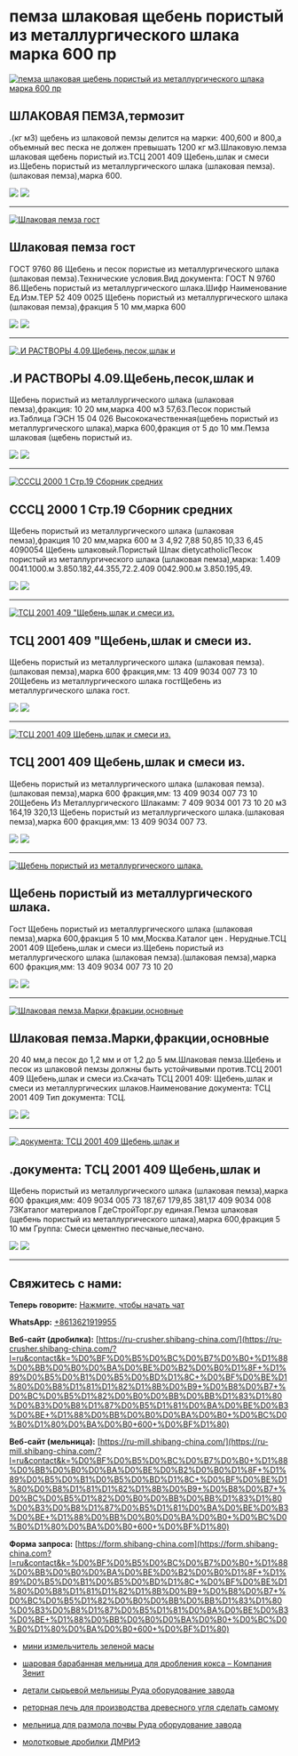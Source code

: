 # пемза шлаковая щебень пористый из металлургического шлака марка 600 пр

<a href="https://swt.shibang-china.com/?l=ru&img&k=%D0%BF%D0%B5%D0%BC%D0%B7%D0%B0+%D1%88%D0%BB%D0%B0%D0%BA%D0%BE%D0%B2%D0%B0%D1%8F+%D1%89%D0%B5%D0%B1%D0%B5%D0%BD%D1%8C+%D0%BF%D0%BE%D1%80%D0%B8%D1%81%D1%82%D1%8B%D0%B9+%D0%B8%D0%B7+%D0%BC%D0%B5%D1%82%D0%B0%D0%BB%D0%BB%D1%83%D1%80%D0%B3%D0%B8%D1%87%D0%B5%D1%81%D0%BA%D0%BE%D0%B3%D0%BE+%D1%88%D0%BB%D0%B0%D0%BA%D0%B0+%D0%BC%D0%B0%D1%80%D0%BA%D0%B0+600+%D0%BF%D1%80" target="_blank">![пемза шлаковая щебень пористый из металлургического шлака марка 600 пр](http://static.shibang-china.com/all-800x300/141.jpg)</a>

## ШЛАКОВАЯ ПЕМЗА,термозит
.(кг м3) щебень из шлаковой пемзы делится на марки: 400,600 и 800,а объемный вес песка не должен превышать 1200 кг м3.Шлаковую.пемза шлаковая щебень пористый из.ТСЦ 2001 409 Щебень,шлак и смеси из.Щебень пористый из металлургического шлака (шлаковая пемза).(шлаковая пемза),марка 600.


<a href="https://whatsapp.shibangsoft.com/WhatsApp.php" target="_blank" title="WhatsApp">![](http://static.shibang-china.com/icon/whatsapp.png)</a> <a href="https://swt.shibang-china.com/?l=ru&icon&k=%D0%BF%D0%B5%D0%BC%D0%B7%D0%B0+%D1%88%D0%BB%D0%B0%D0%BA%D0%BE%D0%B2%D0%B0%D1%8F+%D1%89%D0%B5%D0%B1%D0%B5%D0%BD%D1%8C+%D0%BF%D0%BE%D1%80%D0%B8%D1%81%D1%82%D1%8B%D0%B9+%D0%B8%D0%B7+%D0%BC%D0%B5%D1%82%D0%B0%D0%BB%D0%BB%D1%83%D1%80%D0%B3%D0%B8%D1%87%D0%B5%D1%81%D0%BA%D0%BE%D0%B3%D0%BE+%D1%88%D0%BB%D0%B0%D0%BA%D0%B0+%D0%BC%D0%B0%D1%80%D0%BA%D0%B0+600+%D0%BF%D1%80" target="_blank">![](http://static.shibang-china.com/icon/chat-ru.png)</a>

---

<a href="https://swt.shibang-china.com/?l=ru&img&k=%D0%BF%D0%B5%D0%BC%D0%B7%D0%B0+%D1%88%D0%BB%D0%B0%D0%BA%D0%BE%D0%B2%D0%B0%D1%8F+%D1%89%D0%B5%D0%B1%D0%B5%D0%BD%D1%8C+%D0%BF%D0%BE%D1%80%D0%B8%D1%81%D1%82%D1%8B%D0%B9+%D0%B8%D0%B7+%D0%BC%D0%B5%D1%82%D0%B0%D0%BB%D0%BB%D1%83%D1%80%D0%B3%D0%B8%D1%87%D0%B5%D1%81%D0%BA%D0%BE%D0%B3%D0%BE+%D1%88%D0%BB%D0%B0%D0%BA%D0%B0+%D0%BC%D0%B0%D1%80%D0%BA%D0%B0+600+%D0%BF%D1%80" target="_blank">![Шлаковая пемза гост](http://static.shibang-china.com/all-800x300/1324.jpg)</a>

## Шлаковая пемза гост
ГОСТ 9760 86 Щебень и песок пористые из металлургического шлака (шлаковая пемза).Технические условия.Вид документа: ГОСТ N 9760 86.Щебень пористый из металлургического шлака.Шифр Наименование Ед.Изм.ТЕР 52 409 0025 Щебень пористый из металлургического шлака (шлаковая пемза),фракция 5 10 мм,марка 600


<a href="https://whatsapp.shibangsoft.com/WhatsApp.php" target="_blank" title="WhatsApp">![](http://static.shibang-china.com/icon/whatsapp.png)</a> <a href="https://swt.shibang-china.com/?l=ru&icon&k=%D0%BF%D0%B5%D0%BC%D0%B7%D0%B0+%D1%88%D0%BB%D0%B0%D0%BA%D0%BE%D0%B2%D0%B0%D1%8F+%D1%89%D0%B5%D0%B1%D0%B5%D0%BD%D1%8C+%D0%BF%D0%BE%D1%80%D0%B8%D1%81%D1%82%D1%8B%D0%B9+%D0%B8%D0%B7+%D0%BC%D0%B5%D1%82%D0%B0%D0%BB%D0%BB%D1%83%D1%80%D0%B3%D0%B8%D1%87%D0%B5%D1%81%D0%BA%D0%BE%D0%B3%D0%BE+%D1%88%D0%BB%D0%B0%D0%BA%D0%B0+%D0%BC%D0%B0%D1%80%D0%BA%D0%B0+600+%D0%BF%D1%80" target="_blank">![](http://static.shibang-china.com/icon/chat-ru.png)</a>

---

<a href="https://swt.shibang-china.com/?l=ru&img&k=%D0%BF%D0%B5%D0%BC%D0%B7%D0%B0+%D1%88%D0%BB%D0%B0%D0%BA%D0%BE%D0%B2%D0%B0%D1%8F+%D1%89%D0%B5%D0%B1%D0%B5%D0%BD%D1%8C+%D0%BF%D0%BE%D1%80%D0%B8%D1%81%D1%82%D1%8B%D0%B9+%D0%B8%D0%B7+%D0%BC%D0%B5%D1%82%D0%B0%D0%BB%D0%BB%D1%83%D1%80%D0%B3%D0%B8%D1%87%D0%B5%D1%81%D0%BA%D0%BE%D0%B3%D0%BE+%D1%88%D0%BB%D0%B0%D0%BA%D0%B0+%D0%BC%D0%B0%D1%80%D0%BA%D0%B0+600+%D0%BF%D1%80" target="_blank">![.И РАСТВОРЫ 4.09.Щебень,песок,шлак и](http://static.shibang-china.com/all-800x300/1413.jpg)</a>

## .И РАСТВОРЫ 4.09.Щебень,песок,шлак и
Щебень пористый из металлургического шлака (шлаковая пемза),фракция: 10 20 мм,марка 400 м3 57,63.Песок пористый из.Таблица ГЭСН 15 04 026 Высококачественная(щебень пористый из металлургического шлака),марка 600,фракция от 5 до 10 мм.Пемза шлаковая (щебень пористый из.


<a href="https://whatsapp.shibangsoft.com/WhatsApp.php" target="_blank" title="WhatsApp">![](http://static.shibang-china.com/icon/whatsapp.png)</a> <a href="https://swt.shibang-china.com/?l=ru&icon&k=%D0%BF%D0%B5%D0%BC%D0%B7%D0%B0+%D1%88%D0%BB%D0%B0%D0%BA%D0%BE%D0%B2%D0%B0%D1%8F+%D1%89%D0%B5%D0%B1%D0%B5%D0%BD%D1%8C+%D0%BF%D0%BE%D1%80%D0%B8%D1%81%D1%82%D1%8B%D0%B9+%D0%B8%D0%B7+%D0%BC%D0%B5%D1%82%D0%B0%D0%BB%D0%BB%D1%83%D1%80%D0%B3%D0%B8%D1%87%D0%B5%D1%81%D0%BA%D0%BE%D0%B3%D0%BE+%D1%88%D0%BB%D0%B0%D0%BA%D0%B0+%D0%BC%D0%B0%D1%80%D0%BA%D0%B0+600+%D0%BF%D1%80" target="_blank">![](http://static.shibang-china.com/icon/chat-ru.png)</a>

---

<a href="https://swt.shibang-china.com/?l=ru&img&k=%D0%BF%D0%B5%D0%BC%D0%B7%D0%B0+%D1%88%D0%BB%D0%B0%D0%BA%D0%BE%D0%B2%D0%B0%D1%8F+%D1%89%D0%B5%D0%B1%D0%B5%D0%BD%D1%8C+%D0%BF%D0%BE%D1%80%D0%B8%D1%81%D1%82%D1%8B%D0%B9+%D0%B8%D0%B7+%D0%BC%D0%B5%D1%82%D0%B0%D0%BB%D0%BB%D1%83%D1%80%D0%B3%D0%B8%D1%87%D0%B5%D1%81%D0%BA%D0%BE%D0%B3%D0%BE+%D1%88%D0%BB%D0%B0%D0%BA%D0%B0+%D0%BC%D0%B0%D1%80%D0%BA%D0%B0+600+%D0%BF%D1%80" target="_blank">![СССЦ 2000 1 Стр.19 Сборник средних](http://static.shibang-china.com/all-800x300/1160.jpg)</a>

## СССЦ 2000 1 Стр.19 Сборник средних
Щебень пористый из металлургического шлака (шлаковая пемза),фракция 10 20 мм,марка 600 м 3 4,92 7,88 50,85 10,33 6,45 4090054 Щебень шлаковый.Пористый Шлак dietycatholicПесок пористый из металлургического шлака (шлаковая пемза),марка: 1.409 0041.1000.м 3.850.182,44.355,72.2.409 0042.900.м 3.850.195,49.


<a href="https://whatsapp.shibangsoft.com/WhatsApp.php" target="_blank" title="WhatsApp">![](http://static.shibang-china.com/icon/whatsapp.png)</a> <a href="https://swt.shibang-china.com/?l=ru&icon&k=%D0%BF%D0%B5%D0%BC%D0%B7%D0%B0+%D1%88%D0%BB%D0%B0%D0%BA%D0%BE%D0%B2%D0%B0%D1%8F+%D1%89%D0%B5%D0%B1%D0%B5%D0%BD%D1%8C+%D0%BF%D0%BE%D1%80%D0%B8%D1%81%D1%82%D1%8B%D0%B9+%D0%B8%D0%B7+%D0%BC%D0%B5%D1%82%D0%B0%D0%BB%D0%BB%D1%83%D1%80%D0%B3%D0%B8%D1%87%D0%B5%D1%81%D0%BA%D0%BE%D0%B3%D0%BE+%D1%88%D0%BB%D0%B0%D0%BA%D0%B0+%D0%BC%D0%B0%D1%80%D0%BA%D0%B0+600+%D0%BF%D1%80" target="_blank">![](http://static.shibang-china.com/icon/chat-ru.png)</a>

---

<a href="https://swt.shibang-china.com/?l=ru&img&k=%D0%BF%D0%B5%D0%BC%D0%B7%D0%B0+%D1%88%D0%BB%D0%B0%D0%BA%D0%BE%D0%B2%D0%B0%D1%8F+%D1%89%D0%B5%D0%B1%D0%B5%D0%BD%D1%8C+%D0%BF%D0%BE%D1%80%D0%B8%D1%81%D1%82%D1%8B%D0%B9+%D0%B8%D0%B7+%D0%BC%D0%B5%D1%82%D0%B0%D0%BB%D0%BB%D1%83%D1%80%D0%B3%D0%B8%D1%87%D0%B5%D1%81%D0%BA%D0%BE%D0%B3%D0%BE+%D1%88%D0%BB%D0%B0%D0%BA%D0%B0+%D0%BC%D0%B0%D1%80%D0%BA%D0%B0+600+%D0%BF%D1%80" target="_blank">![ТСЦ 2001 409 "Щебень,шлак и смеси из.](http://static.shibang-china.com/all-800x300/618.jpg)</a>

## ТСЦ 2001 409 "Щебень,шлак и смеси из.
Щебень пористый из металлургического шлака (шлаковая пемза).(шлаковая пемза),марка 600 фракция,мм: 13 409 9034 007 73 10 20Щебень из металлургического шлака гостЩебень из металлургического шлака гост.


<a href="https://whatsapp.shibangsoft.com/WhatsApp.php" target="_blank" title="WhatsApp">![](http://static.shibang-china.com/icon/whatsapp.png)</a> <a href="https://swt.shibang-china.com/?l=ru&icon&k=%D0%BF%D0%B5%D0%BC%D0%B7%D0%B0+%D1%88%D0%BB%D0%B0%D0%BA%D0%BE%D0%B2%D0%B0%D1%8F+%D1%89%D0%B5%D0%B1%D0%B5%D0%BD%D1%8C+%D0%BF%D0%BE%D1%80%D0%B8%D1%81%D1%82%D1%8B%D0%B9+%D0%B8%D0%B7+%D0%BC%D0%B5%D1%82%D0%B0%D0%BB%D0%BB%D1%83%D1%80%D0%B3%D0%B8%D1%87%D0%B5%D1%81%D0%BA%D0%BE%D0%B3%D0%BE+%D1%88%D0%BB%D0%B0%D0%BA%D0%B0+%D0%BC%D0%B0%D1%80%D0%BA%D0%B0+600+%D0%BF%D1%80" target="_blank">![](http://static.shibang-china.com/icon/chat-ru.png)</a>

---

<a href="https://swt.shibang-china.com/?l=ru&img&k=%D0%BF%D0%B5%D0%BC%D0%B7%D0%B0+%D1%88%D0%BB%D0%B0%D0%BA%D0%BE%D0%B2%D0%B0%D1%8F+%D1%89%D0%B5%D0%B1%D0%B5%D0%BD%D1%8C+%D0%BF%D0%BE%D1%80%D0%B8%D1%81%D1%82%D1%8B%D0%B9+%D0%B8%D0%B7+%D0%BC%D0%B5%D1%82%D0%B0%D0%BB%D0%BB%D1%83%D1%80%D0%B3%D0%B8%D1%87%D0%B5%D1%81%D0%BA%D0%BE%D0%B3%D0%BE+%D1%88%D0%BB%D0%B0%D0%BA%D0%B0+%D0%BC%D0%B0%D1%80%D0%BA%D0%B0+600+%D0%BF%D1%80" target="_blank">![ТСЦ 2001 409 Щебень,шлак и смеси из.](http://static.shibang-china.com/all-800x300/597.jpg)</a>

## ТСЦ 2001 409 Щебень,шлак и смеси из.
Щебень пористый из металлургического шлака (шлаковая пемза).(шлаковая пемза),марка 600 фракция,мм: 13 409 9034 007 73 10 20Щебень Из Металлургического Шлакамм: 7 409 9034 001 73 10 20 м3 164,19 320,13 Щебень пористый из металлургического шлака.(шлаковая пемза),марка 600 фракция,мм: 13 409 9034 007 73.


<a href="https://whatsapp.shibangsoft.com/WhatsApp.php" target="_blank" title="WhatsApp">![](http://static.shibang-china.com/icon/whatsapp.png)</a> <a href="https://swt.shibang-china.com/?l=ru&icon&k=%D0%BF%D0%B5%D0%BC%D0%B7%D0%B0+%D1%88%D0%BB%D0%B0%D0%BA%D0%BE%D0%B2%D0%B0%D1%8F+%D1%89%D0%B5%D0%B1%D0%B5%D0%BD%D1%8C+%D0%BF%D0%BE%D1%80%D0%B8%D1%81%D1%82%D1%8B%D0%B9+%D0%B8%D0%B7+%D0%BC%D0%B5%D1%82%D0%B0%D0%BB%D0%BB%D1%83%D1%80%D0%B3%D0%B8%D1%87%D0%B5%D1%81%D0%BA%D0%BE%D0%B3%D0%BE+%D1%88%D0%BB%D0%B0%D0%BA%D0%B0+%D0%BC%D0%B0%D1%80%D0%BA%D0%B0+600+%D0%BF%D1%80" target="_blank">![](http://static.shibang-china.com/icon/chat-ru.png)</a>

---

<a href="https://swt.shibang-china.com/?l=ru&img&k=%D0%BF%D0%B5%D0%BC%D0%B7%D0%B0+%D1%88%D0%BB%D0%B0%D0%BA%D0%BE%D0%B2%D0%B0%D1%8F+%D1%89%D0%B5%D0%B1%D0%B5%D0%BD%D1%8C+%D0%BF%D0%BE%D1%80%D0%B8%D1%81%D1%82%D1%8B%D0%B9+%D0%B8%D0%B7+%D0%BC%D0%B5%D1%82%D0%B0%D0%BB%D0%BB%D1%83%D1%80%D0%B3%D0%B8%D1%87%D0%B5%D1%81%D0%BA%D0%BE%D0%B3%D0%BE+%D1%88%D0%BB%D0%B0%D0%BA%D0%B0+%D0%BC%D0%B0%D1%80%D0%BA%D0%B0+600+%D0%BF%D1%80" target="_blank">![Щебень пористый из металлургического шлака.](http://static.shibang-china.com/all-800x300/92.jpg)</a>

## Щебень пористый из металлургического шлака.
Гост Щебень пористый из металлургического шлака (шлаковая пемза),марка 600,фракция 5 10 мм,Москва.Каталог цен . Нерудные.ТСЦ 2001 409 Щебень,шлак и смеси из.Щебень пористый из металлургического шлака (шлаковая пемза).(шлаковая пемза),марка 600 фракция,мм: 13 409 9034 007 73 10 20


<a href="https://whatsapp.shibangsoft.com/WhatsApp.php" target="_blank" title="WhatsApp">![](http://static.shibang-china.com/icon/whatsapp.png)</a> <a href="https://swt.shibang-china.com/?l=ru&icon&k=%D0%BF%D0%B5%D0%BC%D0%B7%D0%B0+%D1%88%D0%BB%D0%B0%D0%BA%D0%BE%D0%B2%D0%B0%D1%8F+%D1%89%D0%B5%D0%B1%D0%B5%D0%BD%D1%8C+%D0%BF%D0%BE%D1%80%D0%B8%D1%81%D1%82%D1%8B%D0%B9+%D0%B8%D0%B7+%D0%BC%D0%B5%D1%82%D0%B0%D0%BB%D0%BB%D1%83%D1%80%D0%B3%D0%B8%D1%87%D0%B5%D1%81%D0%BA%D0%BE%D0%B3%D0%BE+%D1%88%D0%BB%D0%B0%D0%BA%D0%B0+%D0%BC%D0%B0%D1%80%D0%BA%D0%B0+600+%D0%BF%D1%80" target="_blank">![](http://static.shibang-china.com/icon/chat-ru.png)</a>

---

<a href="https://swt.shibang-china.com/?l=ru&img&k=%D0%BF%D0%B5%D0%BC%D0%B7%D0%B0+%D1%88%D0%BB%D0%B0%D0%BA%D0%BE%D0%B2%D0%B0%D1%8F+%D1%89%D0%B5%D0%B1%D0%B5%D0%BD%D1%8C+%D0%BF%D0%BE%D1%80%D0%B8%D1%81%D1%82%D1%8B%D0%B9+%D0%B8%D0%B7+%D0%BC%D0%B5%D1%82%D0%B0%D0%BB%D0%BB%D1%83%D1%80%D0%B3%D0%B8%D1%87%D0%B5%D1%81%D0%BA%D0%BE%D0%B3%D0%BE+%D1%88%D0%BB%D0%B0%D0%BA%D0%B0+%D0%BC%D0%B0%D1%80%D0%BA%D0%B0+600+%D0%BF%D1%80" target="_blank">![Шлаковая пемза.Марки,фракции,основные](http://static.shibang-china.com/all-800x300/756.jpg)</a>

## Шлаковая пемза.Марки,фракции,основные
20 40 мм,а песок до 1,2 мм и от 1,2 до 5 мм.Шлаковая пемза.Щебень и песок из шлаковой пемзы должны быть устойчивыми против.ТСЦ 2001 409 Щебень,шлак и смеси из.Скачать ТСЦ 2001 409: Щебень,шлак и смеси из металлургических шлаков.Наименование документа: ТСЦ 2001 409 Тип документа: ТСЦ.


<a href="https://whatsapp.shibangsoft.com/WhatsApp.php" target="_blank" title="WhatsApp">![](http://static.shibang-china.com/icon/whatsapp.png)</a> <a href="https://swt.shibang-china.com/?l=ru&icon&k=%D0%BF%D0%B5%D0%BC%D0%B7%D0%B0+%D1%88%D0%BB%D0%B0%D0%BA%D0%BE%D0%B2%D0%B0%D1%8F+%D1%89%D0%B5%D0%B1%D0%B5%D0%BD%D1%8C+%D0%BF%D0%BE%D1%80%D0%B8%D1%81%D1%82%D1%8B%D0%B9+%D0%B8%D0%B7+%D0%BC%D0%B5%D1%82%D0%B0%D0%BB%D0%BB%D1%83%D1%80%D0%B3%D0%B8%D1%87%D0%B5%D1%81%D0%BA%D0%BE%D0%B3%D0%BE+%D1%88%D0%BB%D0%B0%D0%BA%D0%B0+%D0%BC%D0%B0%D1%80%D0%BA%D0%B0+600+%D0%BF%D1%80" target="_blank">![](http://static.shibang-china.com/icon/chat-ru.png)</a>

---

<a href="https://swt.shibang-china.com/?l=ru&img&k=%D0%BF%D0%B5%D0%BC%D0%B7%D0%B0+%D1%88%D0%BB%D0%B0%D0%BA%D0%BE%D0%B2%D0%B0%D1%8F+%D1%89%D0%B5%D0%B1%D0%B5%D0%BD%D1%8C+%D0%BF%D0%BE%D1%80%D0%B8%D1%81%D1%82%D1%8B%D0%B9+%D0%B8%D0%B7+%D0%BC%D0%B5%D1%82%D0%B0%D0%BB%D0%BB%D1%83%D1%80%D0%B3%D0%B8%D1%87%D0%B5%D1%81%D0%BA%D0%BE%D0%B3%D0%BE+%D1%88%D0%BB%D0%B0%D0%BA%D0%B0+%D0%BC%D0%B0%D1%80%D0%BA%D0%B0+600+%D0%BF%D1%80" target="_blank">![.документа: ТСЦ 2001 409 Щебень,шлак и](http://static.shibang-china.com/all-800x300/321.jpg)</a>

## .документа: ТСЦ 2001 409 Щебень,шлак и
Щебень пористый из металлургического шлака (шлаковая пемза),марка 600 фракция,мм: 409 9034 005 73 187,67 179,85 381,17 409 9034 008 73Каталог материалов ГдеСтройТорг.ру единая.Пемза шлаковая (щебень пористый из металлургического шлака),марка 600,фракция 5 10 мм Группа: Смеси цементно песчаные,песчано.


<a href="https://whatsapp.shibangsoft.com/WhatsApp.php" target="_blank" title="WhatsApp">![](http://static.shibang-china.com/icon/whatsapp.png)</a> <a href="https://swt.shibang-china.com/?l=ru&icon&k=%D0%BF%D0%B5%D0%BC%D0%B7%D0%B0+%D1%88%D0%BB%D0%B0%D0%BA%D0%BE%D0%B2%D0%B0%D1%8F+%D1%89%D0%B5%D0%B1%D0%B5%D0%BD%D1%8C+%D0%BF%D0%BE%D1%80%D0%B8%D1%81%D1%82%D1%8B%D0%B9+%D0%B8%D0%B7+%D0%BC%D0%B5%D1%82%D0%B0%D0%BB%D0%BB%D1%83%D1%80%D0%B3%D0%B8%D1%87%D0%B5%D1%81%D0%BA%D0%BE%D0%B3%D0%BE+%D1%88%D0%BB%D0%B0%D0%BA%D0%B0+%D0%BC%D0%B0%D1%80%D0%BA%D0%B0+600+%D0%BF%D1%80" target="_blank">![](http://static.shibang-china.com/icon/chat-ru.png)</a>

---
## Свяжитесь с нами:

**Теперь говорите:** [Нажмите, чтобы начать чат](https://swt.shibang-china.com?l=ru&contact&k=%D0%BF%D0%B5%D0%BC%D0%B7%D0%B0+%D1%88%D0%BB%D0%B0%D0%BA%D0%BE%D0%B2%D0%B0%D1%8F+%D1%89%D0%B5%D0%B1%D0%B5%D0%BD%D1%8C+%D0%BF%D0%BE%D1%80%D0%B8%D1%81%D1%82%D1%8B%D0%B9+%D0%B8%D0%B7+%D0%BC%D0%B5%D1%82%D0%B0%D0%BB%D0%BB%D1%83%D1%80%D0%B3%D0%B8%D1%87%D0%B5%D1%81%D0%BA%D0%BE%D0%B3%D0%BE+%D1%88%D0%BB%D0%B0%D0%BA%D0%B0+%D0%BC%D0%B0%D1%80%D0%BA%D0%B0+600+%D0%BF%D1%80)

**WhatsApp:**  [+8613621919955](https://whatsapp.shibangsoft.com/WhatsApp.php)

**Веб-сайт (дробилка):** [https://ru-crusher.shibang-china.com/](https://ru-crusher.shibang-china.com/?l=ru&contact&k=%D0%BF%D0%B5%D0%BC%D0%B7%D0%B0+%D1%88%D0%BB%D0%B0%D0%BA%D0%BE%D0%B2%D0%B0%D1%8F+%D1%89%D0%B5%D0%B1%D0%B5%D0%BD%D1%8C+%D0%BF%D0%BE%D1%80%D0%B8%D1%81%D1%82%D1%8B%D0%B9+%D0%B8%D0%B7+%D0%BC%D0%B5%D1%82%D0%B0%D0%BB%D0%BB%D1%83%D1%80%D0%B3%D0%B8%D1%87%D0%B5%D1%81%D0%BA%D0%BE%D0%B3%D0%BE+%D1%88%D0%BB%D0%B0%D0%BA%D0%B0+%D0%BC%D0%B0%D1%80%D0%BA%D0%B0+600+%D0%BF%D1%80)

**Веб-сайт (мельница):** [https://ru-mill.shibang-china.com/](https://ru-mill.shibang-china.com/?l=ru&contact&k=%D0%BF%D0%B5%D0%BC%D0%B7%D0%B0+%D1%88%D0%BB%D0%B0%D0%BA%D0%BE%D0%B2%D0%B0%D1%8F+%D1%89%D0%B5%D0%B1%D0%B5%D0%BD%D1%8C+%D0%BF%D0%BE%D1%80%D0%B8%D1%81%D1%82%D1%8B%D0%B9+%D0%B8%D0%B7+%D0%BC%D0%B5%D1%82%D0%B0%D0%BB%D0%BB%D1%83%D1%80%D0%B3%D0%B8%D1%87%D0%B5%D1%81%D0%BA%D0%BE%D0%B3%D0%BE+%D1%88%D0%BB%D0%B0%D0%BA%D0%B0+%D0%BC%D0%B0%D1%80%D0%BA%D0%B0+600+%D0%BF%D1%80)

**Форма запроса:** [https://form.shibang-china.com](https://form.shibang-china.com?l=ru&contact&k=%D0%BF%D0%B5%D0%BC%D0%B7%D0%B0+%D1%88%D0%BB%D0%B0%D0%BA%D0%BE%D0%B2%D0%B0%D1%8F+%D1%89%D0%B5%D0%B1%D0%B5%D0%BD%D1%8C+%D0%BF%D0%BE%D1%80%D0%B8%D1%81%D1%82%D1%8B%D0%B9+%D0%B8%D0%B7+%D0%BC%D0%B5%D1%82%D0%B0%D0%BB%D0%BB%D1%83%D1%80%D0%B3%D0%B8%D1%87%D0%B5%D1%81%D0%BA%D0%BE%D0%B3%D0%BE+%D1%88%D0%BB%D0%B0%D0%BA%D0%B0+%D0%BC%D0%B0%D1%80%D0%BA%D0%B0+600+%D0%BF%D1%80)

* [мини измельчитель зеленой масы](../92/%D0%BC%D0%B8%D0%BD%D0%B8%20%D0%B8%D0%B7%D0%BC%D0%B5%D0%BB%D1%8C%D1%87%D0%B8%D1%82%D0%B5%D0%BB%D1%8C%20%D0%B7%D0%B5%D0%BB%D0%B5%D0%BD%D0%BE%D0%B9%20%D0%BC%D0%B0%D1%81%D1%8B.md)

* [шаровая барабанная мельница для дробления кокса – Компания Зенит](../95/%D1%88%D0%B0%D1%80%D0%BE%D0%B2%D0%B0%D1%8F%20%D0%B1%D0%B0%D1%80%D0%B0%D0%B1%D0%B0%D0%BD%D0%BD%D0%B0%D1%8F%20%D0%BC%D0%B5%D0%BB%D1%8C%D0%BD%D0%B8%D1%86%D0%B0%20%D0%B4%D0%BB%D1%8F%20%D0%B4%D1%80%D0%BE%D0%B1%D0%BB%D0%B5%D0%BD%D0%B8%D1%8F%20%D0%BA%D0%BE%D0%BA%D1%81%D0%B0%20%E2%80%93%20%D0%9A%D0%BE%D0%BC%D0%BF%D0%B0%D0%BD%D0%B8%D1%8F%20%D0%97%D0%B5%D0%BD%D0%B8%D1%82.md)

* [детали сырьевой мельницы Руда оборудование завода](../101/%D0%B4%D0%B5%D1%82%D0%B0%D0%BB%D0%B8%20%D1%81%D1%8B%D1%80%D1%8C%D0%B5%D0%B2%D0%BE%D0%B9%20%D0%BC%D0%B5%D0%BB%D1%8C%D0%BD%D0%B8%D1%86%D1%8B%20%D0%A0%D1%83%D0%B4%D0%B0%20%D0%BE%D0%B1%D0%BE%D1%80%D1%83%D0%B4%D0%BE%D0%B2%D0%B0%D0%BD%D0%B8%D0%B5%20%D0%B7%D0%B0%D0%B2%D0%BE%D0%B4%D0%B0.md)

* [реторная печь для производства древесного угля сделать самому](../92/%D1%80%D0%B5%D1%82%D0%BE%D1%80%D0%BD%D0%B0%D1%8F%20%D0%BF%D0%B5%D1%87%D1%8C%20%D0%B4%D0%BB%D1%8F%20%D0%BF%D1%80%D0%BE%D0%B8%D0%B7%D0%B2%D0%BE%D0%B4%D1%81%D1%82%D0%B2%D0%B0%20%D0%B4%D1%80%D0%B5%D0%B2%D0%B5%D1%81%D0%BD%D0%BE%D0%B3%D0%BE%20%D1%83%D0%B3%D0%BB%D1%8F%20%D1%81%D0%B4%D0%B5%D0%BB%D0%B0%D1%82%D1%8C%20%D1%81%D0%B0%D0%BC%D0%BE%D0%BC%D1%83.md)

* [мельница для размола почвы Руда оборудование завода](../96/%D0%BC%D0%B5%D0%BB%D1%8C%D0%BD%D0%B8%D1%86%D0%B0%20%D0%B4%D0%BB%D1%8F%20%D1%80%D0%B0%D0%B7%D0%BC%D0%BE%D0%BB%D0%B0%20%D0%BF%D0%BE%D1%87%D0%B2%D1%8B%20%D0%A0%D1%83%D0%B4%D0%B0%20%D0%BE%D0%B1%D0%BE%D1%80%D1%83%D0%B4%D0%BE%D0%B2%D0%B0%D0%BD%D0%B8%D0%B5%20%D0%B7%D0%B0%D0%B2%D0%BE%D0%B4%D0%B0.md)

* [молотковые дробилки ДМРИЭ](../103/%D0%BC%D0%BE%D0%BB%D0%BE%D1%82%D0%BA%D0%BE%D0%B2%D1%8B%D0%B5%20%D0%B4%D1%80%D0%BE%D0%B1%D0%B8%D0%BB%D0%BA%D0%B8%20%D0%94%D0%9C%D0%A0%D0%98%D0%AD.md)